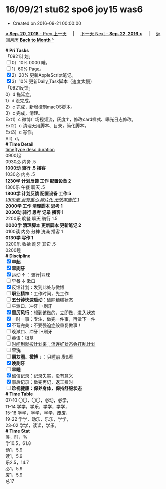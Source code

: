 # 16/09/21 stu62 spo6 joy15 was6

- Created on 2016-09-21 00:00:00

[**< Sep. 20, 2016** - Prev 上一天](_archived/lifelogs/2016/09/d20.md) &nbsp; &nbsp; | &nbsp; &nbsp; [下一天 Next - **Sep. 22, 2016 >**](_archived/lifelogs/2016/09/d22.md) &nbsp; &nbsp; |  &nbsp; &nbsp; [返回月历 **Back to Month ^**](_archived/lifelogs/2016/09/index.md)
<br/><div><div><div><div><div><div><div><div><div><div><b># Pri Tasks</b></div><div>「0921计划」</div></div></div></div></div></div><div><input type="checkbox"/>0）10% 0000 睡。</div><div><input type="checkbox"/>1）60% Page。</div><div><input checked="true" type="checkbox"/>2）20% 更新AppleScript笔记。</div><div><input checked="true" type="checkbox"/>3）10% 更新Daily_Task脚本（速度太慢）</div></div></div><div></div><div>「0921反馈」</div><div>0）d 拖延症。</div><div>1）d 没完成。</div><div>2）c 完成，新增控制macOS脚本。</div><div>3）c 完成，清理。</div><div>Ext1）c 微博广场视频流，灰度↑，修改card样式、曝光日志修改。</div></div><div>Ext2）c 清理无用脚本、目录，简化脚本。</div></div><div>Ext3）c 写作。</div><div>All）d。</div><div><div><div><b># Time Detail</b></div></div><div><div><div><u>time|type desc duration</u></div><div>0900起</div><div>0930必 内务 .5</div></div><div><b>1000动 骑行 .5</b> <b>播客</b></div><div><div>1030必 内务 .5</div><div><b>1230学 计划反馈 工作 配置设备 2</b></div><div></div><div>1300乐 午餐 聊天 .5</div><div><b>1800学 计划反馈 配置设备 工作 5</b></div></div><div><i><u>1900废 没有重心 碎片化 无效率庸忙 1</u></i></div><div><b>2000学 工作 清理脚本 思考 1</b></div><div><b>2030动 骑行 思考 记录 播客 1</b></div></div><div>2200乐 晚餐 聊天 骑行 1.5</div><div><b>0000学 清理脚本 更新脚本 更新笔记 2</b></div><div>0100读 内务 分神 洗澡 播客 1</div><div><b>0130学 写作 1</b></div><div>0200乐 收拾 刷牙 其它 .5</div><div><div><div>0200睡</div><div><b># Discipline</b></div><div><div><b><input checked="true" type="checkbox"/>早起</b></div><div><input checked="true" type="checkbox"/><b>早刷牙</b></div><div><input checked="true" type="checkbox"/>运动 ↑ ：骑行|羽球</div></div><div><input type="checkbox"/>早餐 ↓ 漱口</div><div><input checked="true" type="checkbox"/>反馈计划：发到此处与微博</div><div><input type="checkbox"/><b>职业精神</b>：工作时间，先工作</div><div><input type="checkbox"/><b>五分钟快速启动</b>：破除糟糕状态</div><div><input type="checkbox"/>午漱口、冲牙 |+刷牙</div><div><input checked="true" type="checkbox"/><b>雷厉风行</b>：想到该做的，立即做，进入状态</div><div><input checked="true" type="checkbox"/><a dir="ltr"/><a dir="ltr">一时</a>一事：专注，做完一件事，再做下一件</div><div><input checked="true" type="checkbox"/>不苛完美：不要强迫症般重复做事！</div><div><input type="checkbox"/>晚漱口、冲牙 |+刷牙</div><div><input type="checkbox"/>英语：根基</div><div><u><input type="checkbox"/>时间到就按计划来；流连好状态会打乱计划</u></div><div><input type="checkbox"/><b>早洗</b></div><div><b style="font-family:gotham, helvetica, arial, sans-serif;font-size:14px;"><input type="checkbox"/>朋友圈、微博</b> <span style="font-family:gotham, helvetica, arial, sans-serif;font-size:14px;">↓ ：只睡前 发&amp;看</span></div><div><b><input checked="true" type="checkbox"/>晚刷牙</b></div><div><input type="checkbox"/><b>早睡</b></div><div><div><input checked="true" type="checkbox"/>诚信记录：记录失实，没有意义</div><div><input checked="true" type="checkbox"/>事后记录：做完再记，返工费时</div></div><div style="font-family:gotham, helvetica, arial, sans-serif;font-size:14px;"><b><input type="checkbox"/>珍视健康：保养身体，保持舒服状态</b></div><div><b># Time Table</b></div><div>07-10 〇〇，〇〇，必动，必学，</div><div>11-14 学学，学乐，学学，学学，</div><div>15-18 学学，学学，学学，废废，</div><div>19-22 学学，动乐，乐乐，学学，</div><div>23-02 学学，读读，学乐。</div><div><b># Time Stat</b></div><div>类，时，%</div><div>学10.5，61.8</div><div>动1，5.9</div><div>读1，5.9</div><div>乐2.5，14.7</div><div>必1，5.9</div><div>废1，5.9</div><div>总17</div>
